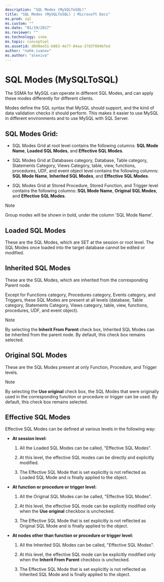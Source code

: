 ```yaml
---
description: "SQL Modes (MySQLToSQL)"
title: "SQL Modes (MySQLToSQL) | Microsoft Docs"
ms.prod: sql
ms.custom: ""
ms.date: "01/19/2017"
ms.reviewer: ""
ms.technology: ssma
ms.topic: conceptual
ms.assetid: d840ee51-b863-4e77-84aa-37d3f094bfed
author: "nahk-ivanov"
ms.author: "alexiva"
---
```

# SQL Modes (MySQLToSQL)
The SSMA for MySQL can operate in different SQL Modes, and can apply these modes differently for different clients.  
  
Modes define the SQL syntax that MySQL should support, and the kind of data validation checks it should perform. This makes it easier to use MySQL in different environments and to use MySQL with SQL Server.  
  
## SQL Modes Grid:  
  
-   SQL Modes Grid at root level contains the following columns: **SQL Mode Name**, **Loaded SQL Modes**, and **Effective SQL Modes**.  
  
-   SQL Modes Grid at Databases category, Database, Table category, Statements Category, Views Category, table, view, functions, procedures, UDF, and event object level contains the following columns: **SQL Mode Name**, **Inherited SQL Modes**, and **Effective SQL Modes**.  
  
-   SQL Modes Grid at Stored Procedure, Stored Function, and Trigger level contains the following columns: **SQL Mode Name**,  **Original SQL Modes**, and **Effective SQL Modes**.  
  
> [!NOTE]  
> Group modes will be shown in bold, under the column 'SQL Mode Name'.  
  
## Loaded SQL Modes  
These are the SQL Modes, which are SET at the session or root level. The SQL Modes once loaded into the target database cannot be edited or modified.  
  
## Inherited SQL Modes  
These are the SQL Modes, which are inherited from the corresponding Parent node.  
  
Except for Functions category, Procedures category, Events category, and Triggers, these SQL Modes are present at all levels (database, Table category, Statements Category, Views category, table, view, functions, procedures, UDF, and event object).  
  
> [!NOTE]  
> By selecting the **Inherit From Parent** check box, Inherited SQL Modes can be inherited from the parent node. By default, this check box remains selected.  
  
## Original SQL Modes  
These are the SQL Modes present at only Function, Procedure, and Trigger levels.  
  
> [!NOTE]  
> By selecting the **Use original** check box, the SQL Modes that were originally used in the corresponding function or procedure or trigger can be used. By default, this check box remains selected.  
  
## Effective SQL Modes  
Effective SQL Modes can be defined at various levels in the following way:  
  
-   **At session level:**  
  
    1.  All the Loaded SQL Modes can be called, "Effective SQL Modes".  
  
    2.  At this level, the effective SQL modes can be directly and explicitly modified.  
  
    3.  The Effective SQL Mode that is set explicitly is not reflected as Loaded SQL Mode and is finally applied to the object.  
  
-   **At function or procedure or trigger level:**  
  
    1.  All the Original SQL Modes can be called, "Effective SQL Modes".  
  
    2.  At this level, the effective SQL mode can be explicitly modified only when the **Use original** checkbox is unchecked.  
  
    3.  The Effective SQL Mode that is set explicitly is not reflected as Original SQL Mode and is finally applied to the object.  
  
-   **At nodes other than function or procedure or trigger level:**  
  
    1.  All the Inherited SQL Modes can be called, "Effective SQL Modes".  
  
    2.  At this level, the effective SQL mode can be explicitly modified only when the **Inherit From Parent** checkbox is unchecked.  
  
    3.  The Effective SQL Mode that is set explicitly is not reflected as Inherited SQL Mode and is finally applied to the object.  
  
